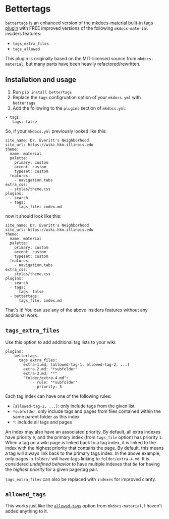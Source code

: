 # Bettertags

`bettertags` is an enhanced version of the [mkdocs-material built-in tags plugin](https://squidfunk.github.io/mkdocs-material/plugins/tags) with FREE improved versions of the following `mkdocs-material` insiders features:

- `tags_extra_files`
- `tags_allowed`

This plugin is originally based on the MIT-licensed source from `mkdocs-material`, but many parts have been heavily refactored/rewritten.

## Installation and usage

1. Run `pip install bettertags`
2. Replace the `tags` configruation option of your `mkdocs.yml` with `bettertags`
3. Add the following to the `plugins` section of `mkdocs.yml`:

```
- tags:
   tags: false
```

So, if your `mkdocs.yml` previously looked like this:

```
site_name: Dr. Everitt's Neighborhood
site_url: https://wiki.hkn.illinois.edu
theme:
  name: material
  palette:
    primary: custom
    accent: custom
    typeset: custom
  features:
    - navigation.tabs
extra_css:
  - styles/theme.css
plugins:
  - search
  - tags:
      tags_file: index.md
```

now it should look like this:

```
site_name: Dr. Everitt's Neighborhood
site_url: https://wiki.hkn.illinois.edu
theme:
  name: material
  palette:
    primary: custom
    accent: custom
    typeset: custom
  features:
    - navigation.tabs
extra_css:
  - styles/theme.css
plugins:
  - search
  - tags:
      tags: false
  - bettertags:
      tags_file: index.md
```

That's it! You can use any of the above insiders features without any additional work.

## `tags_extra_files`

Use this option to add additional tag lists to your wiki:

```
plugins:
  - bettertags:
      tags_extra_files:
        extra-1.md: [allowed-tag-1, allowed-tag-2, ...]
        extra-2.md: "*subfolder"
        extra-3.md: "*"
        "folder/extra-4.md":
            - rule: "*subfolder"
            - priority: 3
```

Each tag index can have one of the following rules:

- `[allowed-tag-1, ...]`: only include tags from the given list
- `*subfolder`: only include tags and pages from files contained within the same parent folder as this index
- `*`: include all tags and pages

An index may also have an associated priority. By default, all extra indexes have priority `0`, and the primary index (from `tags_file` option) has priority `1`. When a tag on a wiki page is linked back to a tag index, it is linked to the index with the highest priority that contains the page. By default, this means a tag will always link back to the primary tags index. In the above example, only pages in `folder/` will have tags linking to `folder/extra-4.md`. It is considered _undefined behavior_ to have multiple indexes that _tie_ for having the _highest priority_ for a given page/tag pair.

`tags_extra_files` can also be replaced with `indexes` for improved clarity.

## `allowed_tags`

This works just like the [`allowed-tags`](https://squidfunk.github.io/mkdocs-material/plugins/tags/#config.tags_allowed) option from `mkdocs-material`, I haven't added anything to it.
